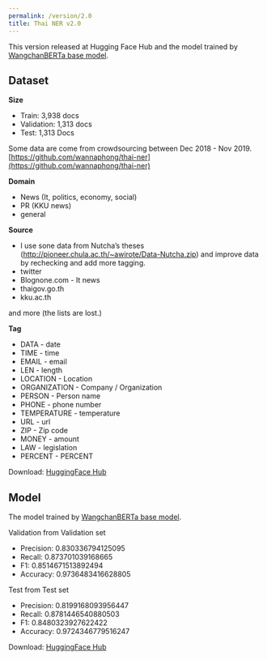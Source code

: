 ```yaml
---
permalink: /version/2.0
title: Thai NER v2.0
---
```


This version released at Hugging Face Hub and the model trained by [WangchanBERTa base model](https://huggingface.co/airesearch/wangchanberta-base-att-spm-uncased).

## Dataset

**Size**

- Train: 3,938 docs
- Validation: 1,313 docs
- Test: 1,313 Docs

Some data are come from crowdsourcing between Dec 2018 - Nov 2019. [https://github.com/wannaphong/thai-ner](https://github.com/wannaphong/thai-ner)

**Domain**
- News (It, politics, economy, social)
- PR (KKU news)
- general

**Source**
- I use sone data from Nutcha’s theses (http://pioneer.chula.ac.th/~awirote/Data-Nutcha.zip) and improve data by rechecking and add more tagging.
- twitter
- Blognone.com - It news
- thaigov.go.th
- kku.ac.th

and more (the lists are lost.)

**Tag**

- DATA - date
- TIME - time
- EMAIL - email
- LEN - length
- LOCATION - Location
- ORGANIZATION - Company / Organization
- PERSON - Person name
- PHONE - phone number
- TEMPERATURE - temperature
- URL - url
- ZIP - Zip code
- MONEY - amount
- LAW - legislation
- PERCENT - PERCENT

Download: [HuggingFace Hub](https://huggingface.co/datasets/pythainlp/thainer-corpus-v2)


## Model

The model trained by [WangchanBERTa base model](https://huggingface.co/airesearch/wangchanberta-base-att-spm-uncased).

Validation from Validation set
- Precision: 0.830336794125095
- Recall: 0.873701039168665
- F1: 0.8514671513892494
- Accuracy: 0.9736483416628805

Test from Test set
- Precision: 0.8199168093956447
- Recall: 0.8781446540880503
- F1: 0.8480323927622422
- Accuracy: 0.9724346779516247

Download: [HuggingFace Hub](https://huggingface.co/datasets/pythainlp/thainer-corpus-v2)
